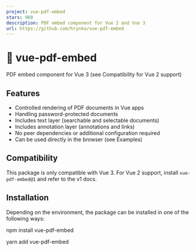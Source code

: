 ```yaml
---
project: vue-pdf-embed
stars: 960
description: PDF embed component for Vue 2 and Vue 3
url: https://github.com/hrynko/vue-pdf-embed
---
```


📄 vue-pdf-embed
================

PDF embed component for Vue 3 (see Compatibility for Vue 2 support)

Features
--------

-   Controlled rendering of PDF documents in Vue apps
-   Handling password-protected documents
-   Includes text layer (searchable and selectable documents)
-   Includes annotation layer (annotations and links)
-   No peer dependencies or additional configuration required
-   Can be used directly in the browser (see Examples)

Compatibility
-------------

This package is only compatible with Vue 3. For Vue 2 support, install `vue-pdf-embed@1` and refer to the v1 docs.

Installation
------------

Depending on the environment, the package can be installed in one of the following ways:

npm install vue-pdf-embed

yarn add vue-pdf-embed

<script src\="https://unpkg.com/vue-pdf-embed"\></script\>

Usage
-----

<script setup>
import VuePdfEmbed from 'vue-pdf-embed'
// optional styles
import 'vue-pdf-embed/dist/styles/annotationLayer.css'
import 'vue-pdf-embed/dist/styles/textLayer.css'
// either URL, Base64, binary, or document proxy
const pdfSource \= '<PDF\_URL>'
</script\>

<template\>
  <VuePdfEmbed annotation-layer text-layer :source\="pdfSource" />
</template\>

### Props

Name

Type

Accepted values

Description

annotationLayer

`boolean`

whether the annotation layer should be enabled

height

`number`

natural numbers

desired page height in pixels (ignored if the width property is specified)

imageResourcesPath

`string`

URL or path with trailing slash

path for icons used in the annotation layer

linkService

`PDFLinkService`

document navigation service to override the default one (emitting `internal-link-clicked`)

page

`number`  
`number[]`

`1` to the last page number

page number(s) to display (displaying all pages if not specified)

rotation

`number`

`0`, `90`, `180`, `270` (multiples of `90`)

desired page rotation angle in degrees

scale

`number`

rational numbers

desired page viewport scale

source

`string`  
`object`  
`PDFDocumentProxy`

document URL or Base64 or typed array or document proxy

source of the document to display

textLayer

`boolean`

whether the text layer should be enabled

width

`number`

natural numbers

desired page width in pixels

### Events

Name

Value

Description

internal-link-clicked

destination page number

internal link was clicked

loaded

PDF document proxy

finished loading the document

loading-failed

error object

failed to load document

password-requested

object with `callback` function and `isWrongPassword` flag

password is needed to display the document

progress

object with number of `loaded` pages along with `total` number of pages

tracking document loading progress

rendered

–

finished rendering the document

rendering-failed

error object

failed to render document

### Slots

Name

Props

Description

after-page

`page` (page number)

content to be added after each page

before-page

`page` (page number)

content to be added before each page

### Public Methods

Name

Arguments

Description

download

filename (`string`)

download document

print

print resolution (`number`), filename (`string`), all pages flag (`boolean`)

print document via browser interface

**Note:** Public methods can be accessed through a template ref.

Common Issues and Caveats
-------------------------

### Server-Side Rendering

This is a client-side library, so it is important to keep this in mind when working with SSR (server-side rendering) frameworks such as Nuxt. Depending on the framework used, you may need to properly configure the library import or use a wrapper.

### Web Worker Loading

The web worker used to handle PDF documents is loaded by default. However, this may not be acceptable due to bundler restrictions or CSP (Content Security Policy). In such cases it is recommended to use the essential build (`index.essential.mjs`) and set up the worker manually using the exposed `GlobalWorkerOptions`.

import { GlobalWorkerOptions } from 'vue-pdf-embed/dist/index.essential.mjs'
import PdfWorker from 'pdfjs-dist/build/pdf.worker.mjs?url'

GlobalWorkerOptions.workerSrc \= PdfWorker

### Document Loading

Typically, document loading is internally handled within the component. However, for optimization purposes, the document can be loaded in the `useVuePdfEmbed` composable function and then passed as the `source` prop of the component (e.g. when sharing the source between multiple instances of the component).

<script setup>
import VuePdfEmbed, { useVuePdfEmbed } from 'vue-pdf-embed'
const { doc } \= useVuePdfEmbed({ source: '<PDF\_URL>' })
</script\>

<template\>
  <VuePdfEmbed :source\="doc" />
</template\>

### Resources

The path to predefined CMaps should be specified to ensure correct rendering of documents containing non-Latin characters, as well as in case of CMap-related errors:

<VuePdfEmbed
  :source\="{
    cMapUrl: 'https://unpkg.com/pdfjs-dist/cmaps/',
    url: '<PDF\_URL>',
  }"
/>

The image resource path must be specified for annotations to display correctly:

<VuePdfEmbed
  image-resources-path="https://unpkg.com/pdfjs-dist/web/images/"
  source="<PDF\_URL>"
/>

**Note:** The examples above use a CDN to load resources, however these resources can also be included in the build by installing the `pdfjs-dist` package as a dependency and further configuring the bundler.

Examples
--------

Basic Usage Demo (JSFiddle)

Advanced Usage Demo (JSFiddle)

Lazy Loading Demo (JSFiddle)

License
-------

MIT License. Please see LICENSE file for more information.
